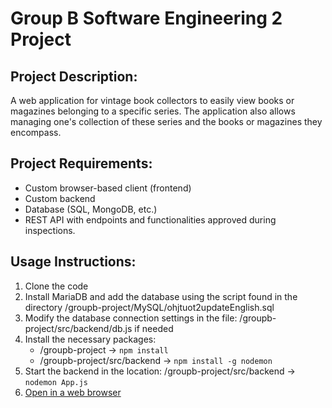 # Group B Software Engineering 2 Project

## Project Description:
A web application for vintage book collectors to easily view books or magazines belonging to a specific series. The application also allows managing one's collection of these series and the books or magazines they encompass.

## Project Requirements:
- Custom browser-based client (frontend)
- Custom backend
- Database (SQL, MongoDB, etc.)
- REST API with endpoints and functionalities approved during inspections.

## Usage Instructions:
1. Clone the code
2. Install MariaDB and add the database using the script found in the directory /groupb-project/MySQL/ohjtuot2updateEnglish.sql
3. Modify the database connection settings in the file: /groupb-project/src/backend/db.js if needed
4. Install the necessary packages:
     - /groupb-project -> `npm install`
     - /groupb-project/src/backend -> `npm install -g nodemon`
5. Start the backend in the location: /groupb-project/src/backend -> `nodemon App.js`
6. [Open in a web browser](https://iidakok.github.io/groupb-project/)
